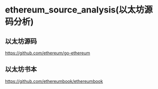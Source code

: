 # ethereum_source_analysis(以太坊源码分析)
## 以太坊源码
 https://github.com/ethereum/go-ethereum
## 以太坊书本
https://github.com/ethereumbook/ethereumbook
